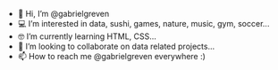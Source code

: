- 👋 Hi, I’m @gabrielgreven
- 💻 I’m interested in data, sushi, games, nature, music, gym, soccer...
- 🤓 I’m currently learning HTML, CSS...
- 🤝 I’m looking to collaborate on data related projects...
- 📫 How to reach me @gabrielgreven everywhere :)

<!---
gabrielgreven/gabrielgreven is a ✨ special ✨ repository because its `README.md` (this file) appears on your GitHub profile.
You can click the Preview link to take a look at your changes.
--->
